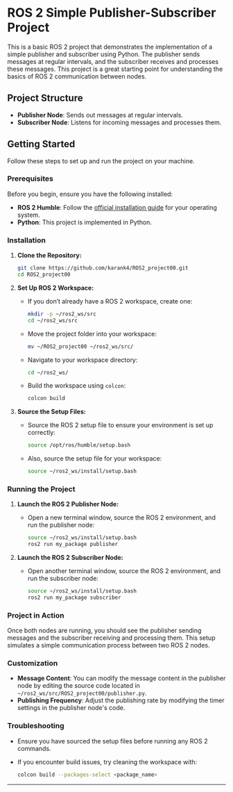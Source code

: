 # ROS 2 Simple Publisher-Subscriber Project

This is a basic ROS 2 project that demonstrates the implementation of a simple publisher and subscriber using Python. The publisher sends messages at regular intervals, and the subscriber receives and processes these messages. This project is a great starting point for understanding the basics of ROS 2 communication between nodes.

## Project Structure

- **Publisher Node**: Sends out messages at regular intervals.
- **Subscriber Node**: Listens for incoming messages and processes them.

## Getting Started

Follow these steps to set up and run the project on your machine.

### Prerequisites

Before you begin, ensure you have the following installed:

- **ROS 2 Humble**: Follow the [official installation guide](https://docs.ros.org/en/humble/Installation.html) for your operating system.
- **Python**: This project is implemented in Python.

### Installation

1. **Clone the Repository:**

   ```bash
   git clone https://github.com/karank4/ROS2_project00.git
   cd ROS2_project00
   ```

2. **Set Up ROS 2 Workspace:**
   - If you don’t already have a ROS 2 workspace, create one:

     ```bash
     mkdir -p ~/ros2_ws/src
     cd ~/ros2_ws/src
     ```

   - Move the project folder into your workspace:

     ```bash
     mv ~/ROS2_project00 ~/ros2_ws/src/
     ```

   - Navigate to your workspace directory:

     ```bash
     cd ~/ros2_ws/
     ```

   - Build the workspace using `colcon`:

     ```bash
     colcon build
     ```

3. **Source the Setup Files:**
   - Source the ROS 2 setup file to ensure your environment is set up correctly:

     ```bash
     source /opt/ros/humble/setup.bash
     ```

   - Also, source the setup file for your workspace:

     ```bash
     source ~/ros2_ws/install/setup.bash
     ```

### Running the Project

1. **Launch the ROS 2 Publisher Node:**
   - Open a new terminal window, source the ROS 2 environment, and run the publisher node:

     ```bash
     source ~/ros2_ws/install/setup.bash
     ros2 run my_package publisher
     ```

2. **Launch the ROS 2 Subscriber Node:**
   - Open another terminal window, source the ROS 2 environment, and run the subscriber node:

     ```bash
     source ~/ros2_ws/install/setup.bash
     ros2 run my_package subscriber
     ```

### Project in Action

Once both nodes are running, you should see the publisher sending messages and the subscriber receiving and processing them. This setup simulates a simple communication process between two ROS 2 nodes.

### Customization

- **Message Content**: You can modify the message content in the publisher node by editing the source code located in `~/ros2_ws/src/ROS2_project00/publisher.py`.
- **Publishing Frequency**: Adjust the publishing rate by modifying the timer settings in the publisher node's code.

### Troubleshooting

- Ensure you have sourced the setup files before running any ROS 2 commands.
- If you encounter build issues, try cleaning the workspace with:

  ```bash
  colcon build --packages-select <package_name>
  ```

---
